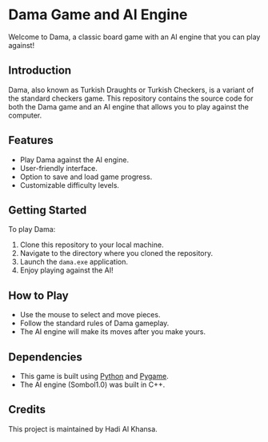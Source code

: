 # Dama Game and AI Engine

Welcome to Dama, a classic board game with an AI engine that you can play against!

## Introduction

Dama, also known as Turkish Draughts or Turkish Checkers, is a variant of the standard checkers game. This repository contains the source code for both the Dama game and an AI engine that allows you to play against the computer.

## Features

- Play Dama against the AI engine.
- User-friendly interface.
- Option to save and load game progress.
- Customizable difficulty levels.

## Getting Started

To play Dama:
1. Clone this repository to your local machine.
2. Navigate to the directory where you cloned the repository.
3. Launch the `dama.exe` application.
4. Enjoy playing against the AI!

## How to Play

- Use the mouse to select and move pieces.
- Follow the standard rules of Dama gameplay.
- The AI engine will make its moves after you make yours.

## Dependencies

- This game is built using [Python](https://www.python.org/) and [Pygame](https://www.pygame.org/).
- The AI engine (Sombol1.0) was built in C++.

## Credits

This project is maintained by Hadi Al Khansa.
